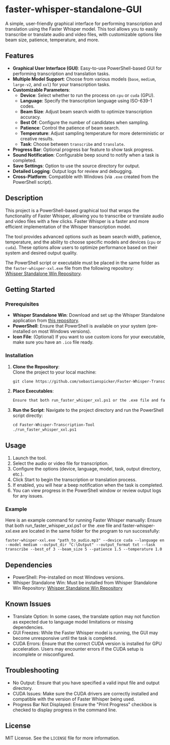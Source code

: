 # faster-whisper-standalone-GUI
A simple, user-friendly graphical interface for performing transcription and translation using the Faster Whisper model. This tool allows you to easily transcribe or translate audio and video files, with customizable options like beam size, patience, temperature, and more.

## Features

- **Graphical User Interface (GUI)**: Easy-to-use PowerShell-based GUI for performing transcription and translation tasks.
- **Multiple Model Support**: Choose from various models (`base`, `medium`, `large-v2`, and `xxl`) for your transcription tasks.
- **Customizable Parameters**:
  - **Device**: Select whether to run the process on `cpu` or `cuda` (GPU).
  - **Language**: Specify the transcription language using ISO-639-1 codes.
  - **Beam Size**: Adjust beam search width to optimize transcription accuracy.
  - **Best Of**: Configure the number of candidates when sampling.
  - **Patience**: Control the patience of beam search.
  - **Temperature**: Adjust sampling temperature for more deterministic or creative results.
  - **Task**: Choose between `transcribe` and `translate`.
- **Progress Bar**: Optional progress bar feature to show task progress.
- **Sound Notification**: Configurable beep sound to notify when a task is completed.
- **Save Settings**: Option to use the source directory for output.
- **Detailed Logging**: Output logs for review and debugging.
- **Cross-Platform**: Compatible with Windows (via `.exe` created from the PowerShell script).

## Description

This project is a PowerShell-based graphical tool that wraps the functionality of Faster Whisper, allowing you to transcribe or translate audio and video files with a few clicks. Faster Whisper is a faster and more efficient implementation of the Whisper transcription model.

The tool provides advanced options such as beam search width, patience, temperature, and the ability to choose specific models and devices (`cpu` or `cuda`). These options allow users to optimize performance based on their system and desired output quality.

The PowerShell script or executable must be placed in the same folder as the `faster-whisper-xxl.exe` file from the following repository:  
[Whisper Standalone Win Repository](https://github.com/Purfview/whisper-standalone-win).

## Getting Started

### Prerequisites

- **Whisper Standalone Win**: Download and set up the Whisper Standalone application from [this repository](https://github.com/Purfview/whisper-standalone-win).
- **PowerShell**: Ensure that PowerShell is available on your system (pre-installed on most Windows versions).
- **Icon File**: (Optional) If you want to use custom icons for your executable, make sure you have an `.ico` file ready.

### Installation

1. **Clone the Repository**:  
   Clone the project to your local machine:
   ```markdown
   git clone https://github.com/sebastianspicker/Faster-Whisper-Transcription-Tool.git
2. **Place Executables**:
   ```markdown
   Ensure that both run_faster_whisper_xxl.ps1 or the .exe file and faster-whisper-xxl.exe are located in the same folder for the program to run successfully.
3. **Run the Script**:
   Navigate to the project directory and run the PowerShell script directly:
   ```markdown
   cd Faster-Whisper-Transcription-Tool
   ./run_faster_whisper_xxl.ps1

## Usage

1. Launch the tool.
2. Select the audio or video file for transcription.
3. Configure the options (device, language, model, task, output directory, etc.).
4. Click Start to begin the transcription or translation process.
5. If enabled, you will hear a beep notification when the task is completed.
6. You can view progress in the PowerShell window or review output logs for any issues.

### Example
Here is an example command for running Faster Whisper manually:
Ensure that both run_faster_whisper_xxl.ps1 or the .exe file and faster-whisper-xxl.exe are located in the same folder for the program to run successfully:

```faster-whisper-xxl.exe "path_to_audio.mp3" --device cuda --language en --model medium --output_dir "C:\Output" --output_format txt --task transcribe --best_of 3 --beam_size 5 --patience 1.5 --temperature 1.0 ```

## Dependencies
- PowerShell: Pre-installed on most Windows versions.
- Whisper Standalone Win: Must be installed from Whisper Standalone Win Repository: [Whisper Standalone Win Repository](https://github.com/Purfview/whisper-standalone-win)

## Known Issues
- Translate Option: In some cases, the translate option may not function as expected due to language model limitations or missing dependencies.
- GUI Freezes: While the Faster Whisper model is running, the GUI may become unresponsive until the task is completed.
- CUDA Errors: Ensure that the correct CUDA version is installed for GPU acceleration. Users may encounter errors if the CUDA setup is incomplete or misconfigured.

## Troubleshooting
- No Output: Ensure that you have specified a valid input file and output directory.
- CUDA Issues: Make sure the CUDA drivers are correctly installed and compatible with the version of Faster Whisper being used.
- Progress Bar Not Displayed: Ensure the "Print Progress" checkbox is checked to display progress in the command line.

## License
MIT License. See the `LICENSE` file for more information.
